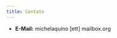 ```yaml
---
title: Contato
---
```


- **E-Mail:** <!-- spellchecker-disable -->michelaquino [ett] mailbox.org<!-- spellchecker-enable -->
